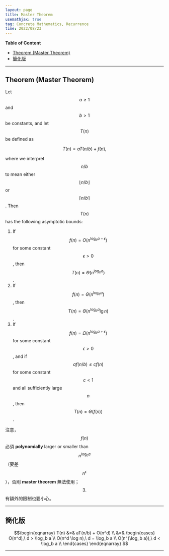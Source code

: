 ```yaml
---
layout: page
title: Master Theorem
usemathjax: true
tag: Concrete Mathematics, Recurrence
time: 2022/08/23
---
```


**Table of Content**
- [Theorem (Master Theorem)](#theorem-master-theorem)
- [簡化版](#簡化版)

---

## Theorem (Master Theorem)

Let $$a\ge 1$$ and $$b > 1$$ be constants, and let $$T(n)$$ be defined as

$$
T(n) = aT(n/b) + f(n),
$$

where we interpret $$n/b$$ to mean either $$\lfloor n/b \rfloor$$ or $$\lceil n/b \rceil$$. Then $$T(n)$$ has the following asymptotic bounds:

1. If $$f(n) = O(n^{\log_ba - \epsilon})$$ for some constant $$\epsilon > 0$$, then $$T(n) = \Theta(n^{\log_ba})$$.
2. If $$f(n) = \Theta(n^{\log_ba})$$, then $$T(n) = \Theta(n^{\log_ba}\lg n)$$.
3. If $$f(n) = \Omega(n^{\log_ba+\epsilon}) $$ for some constant $$\epsilon > 0$$, and if $$af(n/b) \le cf(n)$$ for some constant $$c < 1$$ and all sufficiently large $$n$$, then $$T(n) = \Theta(f(n))$$.

注意，$$f(n)$$ 必須 **polynomially** larger or smaller than $$n^{\log_b a}$$（要差 $$n^\epsilon$$），否則 **master theorem** 無法使用；$$3.$$ 有額外的限制也要小心。

---

## 簡化版

$$\begin{eqnarray} 
T(n) &=& aT(n/b) + O(n^d) \\ &=&
\begin{cases}
O(n^d),\ d > \log_b a \\
O(n^d \log n),\ d = \log_b a \\
O(n^{\log_b a}),\ d < \log_b a \\
\end{cases}
\end{eqnarray}
$$

---